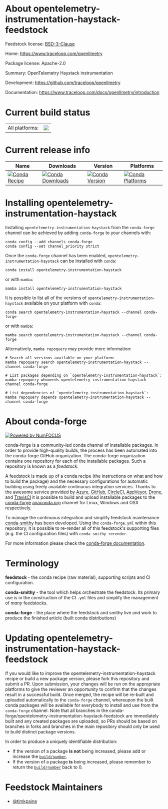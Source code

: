 About opentelemetry-instrumentation-haystack-feedstock
======================================================

Feedstock license: [BSD-3-Clause](https://github.com/conda-forge/opentelemetry-instrumentation-haystack-feedstock/blob/main/LICENSE.txt)

Home: https://www.traceloop.com/openllmetry

Package license: Apache-2.0

Summary: OpenTelemetry Haystack instrumentation

Development: https://github.com/traceloop/openllmetry

Documentation: https://www.traceloop.com/docs/openllmetry/introduction

Current build status
====================


<table><tr><td>All platforms:</td>
    <td>
      <a href="https://dev.azure.com/conda-forge/feedstock-builds/_build/latest?definitionId=25140&branchName=main">
        <img src="https://dev.azure.com/conda-forge/feedstock-builds/_apis/build/status/opentelemetry-instrumentation-haystack-feedstock?branchName=main">
      </a>
    </td>
  </tr>
</table>

Current release info
====================

| Name | Downloads | Version | Platforms |
| --- | --- | --- | --- |
| [![Conda Recipe](https://img.shields.io/badge/recipe-opentelemetry--instrumentation--haystack-green.svg)](https://anaconda.org/conda-forge/opentelemetry-instrumentation-haystack) | [![Conda Downloads](https://img.shields.io/conda/dn/conda-forge/opentelemetry-instrumentation-haystack.svg)](https://anaconda.org/conda-forge/opentelemetry-instrumentation-haystack) | [![Conda Version](https://img.shields.io/conda/vn/conda-forge/opentelemetry-instrumentation-haystack.svg)](https://anaconda.org/conda-forge/opentelemetry-instrumentation-haystack) | [![Conda Platforms](https://img.shields.io/conda/pn/conda-forge/opentelemetry-instrumentation-haystack.svg)](https://anaconda.org/conda-forge/opentelemetry-instrumentation-haystack) |

Installing opentelemetry-instrumentation-haystack
=================================================

Installing `opentelemetry-instrumentation-haystack` from the `conda-forge` channel can be achieved by adding `conda-forge` to your channels with:

```
conda config --add channels conda-forge
conda config --set channel_priority strict
```

Once the `conda-forge` channel has been enabled, `opentelemetry-instrumentation-haystack` can be installed with `conda`:

```
conda install opentelemetry-instrumentation-haystack
```

or with `mamba`:

```
mamba install opentelemetry-instrumentation-haystack
```

It is possible to list all of the versions of `opentelemetry-instrumentation-haystack` available on your platform with `conda`:

```
conda search opentelemetry-instrumentation-haystack --channel conda-forge
```

or with `mamba`:

```
mamba search opentelemetry-instrumentation-haystack --channel conda-forge
```

Alternatively, `mamba repoquery` may provide more information:

```
# Search all versions available on your platform:
mamba repoquery search opentelemetry-instrumentation-haystack --channel conda-forge

# List packages depending on `opentelemetry-instrumentation-haystack`:
mamba repoquery whoneeds opentelemetry-instrumentation-haystack --channel conda-forge

# List dependencies of `opentelemetry-instrumentation-haystack`:
mamba repoquery depends opentelemetry-instrumentation-haystack --channel conda-forge
```


About conda-forge
=================

[![Powered by
NumFOCUS](https://img.shields.io/badge/powered%20by-NumFOCUS-orange.svg?style=flat&colorA=E1523D&colorB=007D8A)](https://numfocus.org)

conda-forge is a community-led conda channel of installable packages.
In order to provide high-quality builds, the process has been automated into the
conda-forge GitHub organization. The conda-forge organization contains one repository
for each of the installable packages. Such a repository is known as a *feedstock*.

A feedstock is made up of a conda recipe (the instructions on what and how to build
the package) and the necessary configurations for automatic building using freely
available continuous integration services. Thanks to the awesome service provided by
[Azure](https://azure.microsoft.com/en-us/services/devops/), [GitHub](https://github.com/),
[CircleCI](https://circleci.com/), [AppVeyor](https://www.appveyor.com/),
[Drone](https://cloud.drone.io/welcome), and [TravisCI](https://travis-ci.com/)
it is possible to build and upload installable packages to the
[conda-forge](https://anaconda.org/conda-forge) [anaconda.org](https://anaconda.org/)
channel for Linux, Windows and OSX respectively.

To manage the continuous integration and simplify feedstock maintenance
[conda-smithy](https://github.com/conda-forge/conda-smithy) has been developed.
Using the ``conda-forge.yml`` within this repository, it is possible to re-render all of
this feedstock's supporting files (e.g. the CI configuration files) with ``conda smithy rerender``.

For more information please check the [conda-forge documentation](https://conda-forge.org/docs/).

Terminology
===========

**feedstock** - the conda recipe (raw material), supporting scripts and CI configuration.

**conda-smithy** - the tool which helps orchestrate the feedstock.
                   Its primary use is in the construction of the CI ``.yml`` files
                   and simplify the management of *many* feedstocks.

**conda-forge** - the place where the feedstock and smithy live and work to
                  produce the finished article (built conda distributions)


Updating opentelemetry-instrumentation-haystack-feedstock
=========================================================

If you would like to improve the opentelemetry-instrumentation-haystack recipe or build a new
package version, please fork this repository and submit a PR. Upon submission,
your changes will be run on the appropriate platforms to give the reviewer an
opportunity to confirm that the changes result in a successful build. Once
merged, the recipe will be re-built and uploaded automatically to the
`conda-forge` channel, whereupon the built conda packages will be available for
everybody to install and use from the `conda-forge` channel.
Note that all branches in the conda-forge/opentelemetry-instrumentation-haystack-feedstock are
immediately built and any created packages are uploaded, so PRs should be based
on branches in forks and branches in the main repository should only be used to
build distinct package versions.

In order to produce a uniquely identifiable distribution:
 * If the version of a package **is not** being increased, please add or increase
   the [``build/number``](https://docs.conda.io/projects/conda-build/en/latest/resources/define-metadata.html#build-number-and-string).
 * If the version of a package **is** being increased, please remember to return
   the [``build/number``](https://docs.conda.io/projects/conda-build/en/latest/resources/define-metadata.html#build-number-and-string)
   back to 0.

Feedstock Maintainers
=====================

* [@timkpaine](https://github.com/timkpaine/)


<!-- dummy commit to enable rerendering -->

